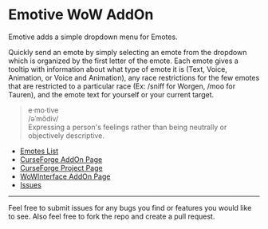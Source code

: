 # Emotive WoW AddOn

Emotive adds a simple dropdown menu for Emotes.

Quickly send an emote by simply selecting an emote from the dropdown which is organized by the first letter of the emote. Each emote gives a tooltip with information about what type of emote it is (Text, Voice, Animation, or Voice and Animation), any race restrictions for the few emotes that are restricted to a particular race (Ex: /sniff for Worgen, /moo for Tauren), and the emote text for yourself or your current target.

> e·mo·tive  
/əˈmōdiv/  
Expressing a person's feelings rather than being neutrally or objectively descriptive.

* [Emotes List](https://github.com/cisox/Emotive/wiki/Emotes)  
* [CurseForge AddOn Page](https://www.curseforge.com/wow/addons/emotive)  
* [CurseForge Project Page](https://wow.curseforge.com/projects/emotive)  
* [WoWInterface AddOn Page](https://www.wowinterface.com/downloads/info24873-Emotive.html)  
* [Issues](https://github.com/cisox/Emotive/issues)  

---

Feel free to submit issues for any bugs you find or features you would like to see. Also feel free to fork the repo and create a pull request.
